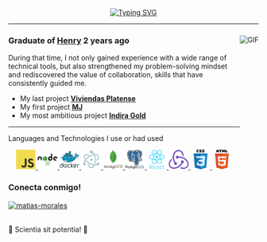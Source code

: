 <div align=center>
  <a href="https://git.io/typing-svg">
    <img src="https://readme-typing-svg.herokuapp.com?font=VT323&size=35&duration=3500&pause=300&color=A89568&center=true&vCenter=true&width=500&lines=Hey%2C+Soy+Mat!;Full+Stack+Developer;Buenos+Aires,+Argentina🌎;Bienvenido+a+mi+perfil!;Chess+lover❤️;También+del+fulbito+⚽...;Y+de+la+música+🎸...+yeah!"
         alt="Typing SVG" />
  </a>
</div>

---
<div>
  <img align="right" alt="GIF" height="250px" src="https://i.pinimg.com/originals/09/c6/29/09c62903beeba336dc9da76eb5c9a107.gif" />

### Graduate of [Henry](https://www.soyhenry.com/) 2 years ago

  <p>During that time, I not only gained experience with a wide range of technical tools, but also strengthened my problem-solving mindset and rediscovered the value of collaboration, skills that have consistently guided me.</p> 

  - My last project **[Viviendas Platense](https://www.youtube.com/watch?v=dKo6p3L4gQc&pp=0gcJCesJAYcqIYzv)**
  - My first project **[MJ](https://www.youtube.com/watch?v=sItKr9uA8Ps)**
  - My most ambitious project **[Indira Gold](https://www.youtube.com/watch?v=jysV2BSuHlc)**
</div>

---

<p>Languages and Technologies I use or had used</p>

<p align="center"> 
    <a href="https://developer.mozilla.org/en-US/docs/Web/JavaScript" target="_blank" rel="noreferrer"> 
        <img src="https://raw.githubusercontent.com/devicons/devicon/master/icons/javascript/javascript-original.svg" alt="javascript" width="40" height="40"/> 
    </a> 
    <a href="https://nodejs.org" target="_blank" rel="noreferrer"> 
        <img src="https://raw.githubusercontent.com/devicons/devicon/master/icons/nodejs/nodejs-original-wordmark.svg" alt="nodejs" width="40" height="40"/> 
    </a>
    <a href="https://www.docker.com/" target="_blank" rel="noreferrer"> 
        <img src="https://raw.githubusercontent.com/devicons/devicon/master/icons/docker/docker-original-wordmark.svg" alt="docker" width="40" height="40"/> 
    </a>
    <a href="https://www.electronjs.org/" target="_blank" rel="noreferrer"> 
        <img src="https://raw.githubusercontent.com/devicons/devicon/master/icons/electron/electron-original.svg" alt="electron" width="40" height="40"/> 
    </a>
    <a href="https://www.mongodb.com/" target="_blank" rel="noreferrer"> 
        <img src="https://raw.githubusercontent.com/devicons/devicon/master/icons/mongodb/mongodb-original-wordmark.svg" alt="mongodb" width="40" height="40"/> 
    </a> 
    <a href="https://www.postgresql.org" target="_blank" rel="noreferrer"> 
        <img src="https://raw.githubusercontent.com/devicons/devicon/master/icons/postgresql/postgresql-original-wordmark.svg" alt="postgresql" width="40" height="40"/> 
    </a> 
    <a href="https://reactjs.org/" target="_blank" rel="noreferrer"> 
        <img src="https://raw.githubusercontent.com/devicons/devicon/master/icons/react/react-original-wordmark.svg" alt="react" width="40" height="40"/> 
    </a> 
    <a href="https://redux.js.org" target="_blank" rel="noreferrer"> 
        <img src="https://raw.githubusercontent.com/devicons/devicon/master/icons/redux/redux-original.svg" alt="redux" width="40" height="40"/> 
    </a> 
    <a href="https://www.w3schools.com/css/" target="_blank" rel="noreferrer"> 
        <img src="https://raw.githubusercontent.com/devicons/devicon/master/icons/css3/css3-original-wordmark.svg" alt="css3" width="40" height="40"/> 
    </a> 
    <a href="https://www.w3.org/html/" target="_blank" rel="noreferrer"> 
        <img src="https://raw.githubusercontent.com/devicons/devicon/master/icons/html5/html5-original-wordmark.svg" alt="html5" width="40" height="40"/> 
    </a>  
</p>

<h3 align="left">Conecta conmigo!</h3>
<p align="left">
    <a href="https://www.linkedin.com/in/matiasezequiel-morales/" target="blank">
        <img align="center" src="https://raw.githubusercontent.com/rahuldkjain/github-profile-readme-generator/master/src/images/icons/Social/linked-in-alt.svg" alt="matias-morales" height="30" width="40" />
    </a>
</p>
<br/>
    🚀 Scientia sit potentia! 🚀  
<br/>
